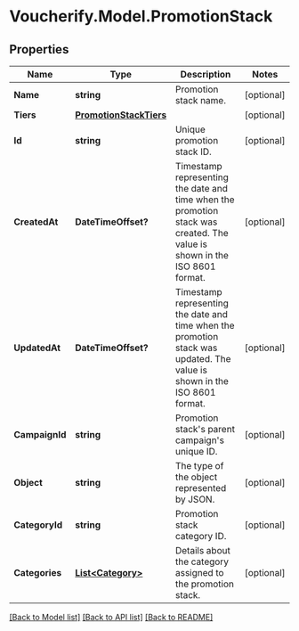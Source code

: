 # Voucherify.Model.PromotionStack

## Properties

Name | Type | Description | Notes
------------ | ------------- | ------------- | -------------
**Name** | **string** | Promotion stack name. | [optional] 
**Tiers** | [**PromotionStackTiers**](PromotionStackTiers.md) |  | [optional] 
**Id** | **string** | Unique promotion stack ID. | [optional] 
**CreatedAt** | **DateTimeOffset?** | Timestamp representing the date and time when the promotion stack was created. The value is shown in the ISO 8601 format. | [optional] 
**UpdatedAt** | **DateTimeOffset?** | Timestamp representing the date and time when the promotion stack was updated. The value is shown in the ISO 8601 format. | [optional] 
**CampaignId** | **string** | Promotion stack&#39;s parent campaign&#39;s unique ID. | [optional] 
**Object** | **string** | The type of the object represented by JSON.  | [optional] 
**CategoryId** | **string** | Promotion stack category ID. | [optional] 
**Categories** | [**List&lt;Category&gt;**](Category.md) | Details about the category assigned to the promotion stack. | [optional] 

[[Back to Model list]](../README.md#documentation-for-models) [[Back to API list]](../README.md#documentation-for-api-endpoints) [[Back to README]](../README.md)


